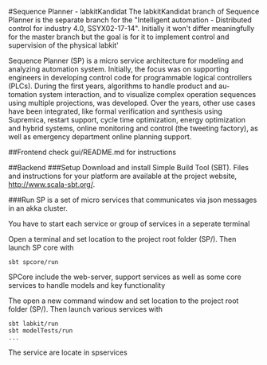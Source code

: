 #Sequence Planner - labkitKandidat
The labkitKandidat branch of Sequence Planner is the separate branch for the "Intelligent automation - Distributed control for industry 4.0, SSYX02-17-14".
Initially it won't differ meaningfully for the master branch but the goal is for it to implement control and supervision of the physical labkit'

Sequence Planner (SP) is a micro service architecture for modeling and analyzing automation system. 
Initially, the focus was on supporting engineers in developing control
code for programmable logical controllers (PLCs). During the first years, 
algorithms to handle product and au- tomation system interaction, 
and to visualize complex operation sequences using multiple projections, 
was developed. Over the years, other use cases have been integrated, 
like formal verification and synthesis using Supremica, restart support, 
cycle time optimization, energy optimization and hybrid systems, 
online monitoring and control (the tweeting factory), 
as well as emergency department online planning support. 
 
##Frontend
check gui/README.md for instructions 

##Backend
###Setup
Download and install Simple Build Tool (SBT). Files and instructions for your platform are available at the project website, http://www.scala-sbt.org/.

###Run
SP is a set of micro services that communicates via json messages in an akka cluster. 

You have to start each service or group of services in a seperate terminal

Open a terminal and set location to the project root folder (SP/). Then launch SP core with  
```
sbt spcore/run
```
SPCore include the web-server, support services as well as some core services to handle models and key functionality

The open a new command window and set location to the project root folder (SP/). Then launch various services with
```
sbt labkit/run
sbt modelTests/run
...
```
The service are locate in spservices


